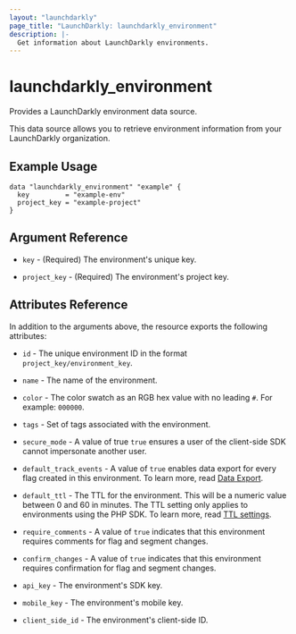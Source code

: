 ```yaml
---
layout: "launchdarkly"
page_title: "LaunchDarkly: launchdarkly_environment"
description: |-
  Get information about LaunchDarkly environments.
---
```


# launchdarkly_environment

Provides a LaunchDarkly environment data source.

This data source allows you to retrieve environment information from your LaunchDarkly organization.

## Example Usage

```hcl
data "launchdarkly_environment" "example" {
  key         = "example-env"
  project_key = "example-project"
}
```

## Argument Reference

- `key` - (Required) The environment's unique key.

- `project_key` - (Required) The environment's project key.

## Attributes Reference

In addition to the arguments above, the resource exports the following attributes:

- `id` - The unique environment ID in the format `project_key/environment_key`.

- `name` - The name of the environment.

- `color` - The color swatch as an RGB hex value with no leading `#`. For example: `000000`.

- `tags` - Set of tags associated with the environment.

- `secure_mode` - A value of true `true` ensures a user of the client-side SDK cannot impersonate another user.

- `default_track_events` - A value of `true` enables data export for every flag created in this environment. To learn more, read [Data Export](https://docs.launchdarkly.com/home/data-export).

- `default_ttl` - The TTL for the environment. This will be a numeric value between 0 and 60 in minutes. The TTL setting only applies to environments using the PHP SDK. To learn more, read [TTL settings](https://docs.launchdarkly.com/home/organize/environments#ttl-settings).

- `require_comments` - A value of `true` indicates that this environment requires comments for flag and segment changes. 

- `confirm_changes` - A value of `true` indicates that this environment requires confirmation for flag and segment changes.

- `api_key` - The environment's SDK key.

- `mobile_key` - The environment's mobile key.

- `client_side_id` - The environment's client-side ID.
